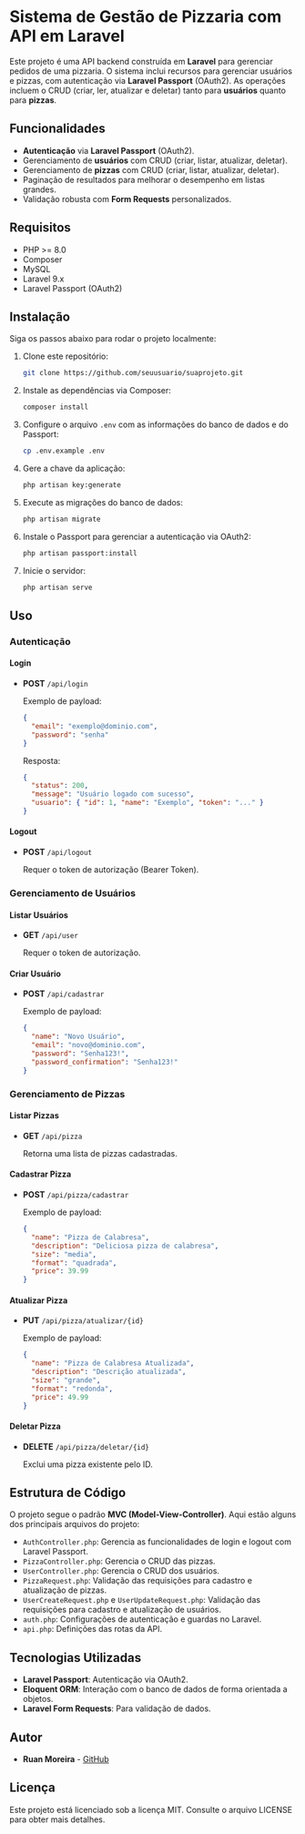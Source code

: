 
# Sistema de Gestão de Pizzaria com API em Laravel

Este projeto é uma API backend construída em **Laravel** para gerenciar pedidos de uma pizzaria. O sistema inclui recursos para gerenciar usuários e pizzas, com autenticação via **Laravel Passport** (OAuth2). As operações incluem o CRUD (criar, ler, atualizar e deletar) tanto para **usuários** quanto para **pizzas**.

## Funcionalidades

- **Autenticação** via **Laravel Passport** (OAuth2).
- Gerenciamento de **usuários** com CRUD (criar, listar, atualizar, deletar).
- Gerenciamento de **pizzas** com CRUD (criar, listar, atualizar, deletar).
- Paginação de resultados para melhorar o desempenho em listas grandes.
- Validação robusta com **Form Requests** personalizados.

## Requisitos

- PHP >= 8.0
- Composer
- MySQL
- Laravel 9.x
- Laravel Passport (OAuth2)

## Instalação

Siga os passos abaixo para rodar o projeto localmente:

1. Clone este repositório:
   ```bash
   git clone https://github.com/seuusuario/suaprojeto.git
   ```

2. Instale as dependências via Composer:
   ```bash
   composer install
   ```

3. Configure o arquivo `.env` com as informações do banco de dados e do Passport:
   ```bash
   cp .env.example .env
   ```

4. Gere a chave da aplicação:
   ```bash
   php artisan key:generate
   ```

5. Execute as migrações do banco de dados:
   ```bash
   php artisan migrate
   ```

6. Instale o Passport para gerenciar a autenticação via OAuth2:
   ```bash
   php artisan passport:install
   ```

7. Inicie o servidor:
   ```bash
   php artisan serve
   ```

## Uso

### Autenticação

#### Login

- **POST** `/api/login`
  
  Exemplo de payload:
  ```json
  {
    "email": "exemplo@dominio.com",
    "password": "senha"
  }
  ```
  Resposta:
  ```json
  {
    "status": 200,
    "message": "Usuário logado com sucesso",
    "usuario": { "id": 1, "name": "Exemplo", "token": "..." }
  }
  ```

#### Logout

- **POST** `/api/logout`
  
  Requer o token de autorização (Bearer Token).

### Gerenciamento de Usuários

#### Listar Usuários

- **GET** `/api/user`
  
  Requer o token de autorização.

#### Criar Usuário

- **POST** `/api/cadastrar`
  
  Exemplo de payload:
  ```json
  {
    "name": "Novo Usuário",
    "email": "novo@dominio.com",
    "password": "Senha123!",
    "password_confirmation": "Senha123!"
  }
  ```

### Gerenciamento de Pizzas

#### Listar Pizzas

- **GET** `/api/pizza`
  
  Retorna uma lista de pizzas cadastradas.

#### Cadastrar Pizza

- **POST** `/api/pizza/cadastrar`
  
  Exemplo de payload:
  ```json
  {
    "name": "Pizza de Calabresa",
    "description": "Deliciosa pizza de calabresa",
    "size": "media",
    "format": "quadrada",
    "price": 39.99
  }
  ```

#### Atualizar Pizza

- **PUT** `/api/pizza/atualizar/{id}`
  
  Exemplo de payload:
  ```json
  {
    "name": "Pizza de Calabresa Atualizada",
    "description": "Descrição atualizada",
    "size": "grande",
    "format": "redonda",
    "price": 49.99
  }
  ```

#### Deletar Pizza

- **DELETE** `/api/pizza/deletar/{id}`
  
  Exclui uma pizza existente pelo ID.

## Estrutura de Código

O projeto segue o padrão **MVC (Model-View-Controller)**. Aqui estão alguns dos principais arquivos do projeto:

- `AuthController.php`: Gerencia as funcionalidades de login e logout com Laravel Passport.
- `PizzaController.php`: Gerencia o CRUD das pizzas.
- `UserController.php`: Gerencia o CRUD dos usuários.
- `PizzaRequest.php`: Validação das requisições para cadastro e atualização de pizzas.
- `UserCreateRequest.php` e `UserUpdateRequest.php`: Validação das requisições para cadastro e atualização de usuários.
- `auth.php`: Configurações de autenticação e guardas no Laravel.
- `api.php`: Definições das rotas da API.

## Tecnologias Utilizadas

- **Laravel Passport**: Autenticação via OAuth2.
- **Eloquent ORM**: Interação com o banco de dados de forma orientada a objetos.
- **Laravel Form Requests**: Para validação de dados.

## Autor

- **Ruan Moreira** - [GitHub](https://github.com/Moreira-Ruan)

## Licença

Este projeto está licenciado sob a licença MIT. Consulte o arquivo LICENSE para obter mais detalhes.
